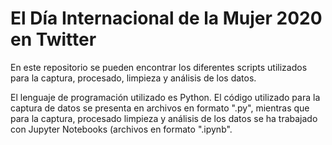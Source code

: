 # El Día Internacional de la Mujer 2020 en Twitter

En este repositorio se pueden encontrar los diferentes scripts utilizados para la captura, procesado, limpieza y análisis de los datos.

El lenguaje de programación utilizado es Python. El código utilizado para la captura de datos se presenta en archivos en formato ".py", mientras que para la captura, procesado limpieza y análisis de los datos se ha trabajado con Jupyter Notebooks (archivos en formato ".ipynb".
